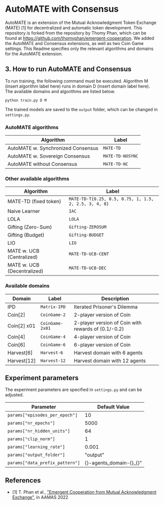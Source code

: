 # AutoMATE with Consensus

AutoMATE is an extension of the Mutual Acknowledgment Token Exchange (MATE) [1] for decentralized and automatic token development. This repository is forked from the repository by Thomy Phan, which can be found at https://github.com/thomyphan/emergent-cooperation. We added the AutoMATE and Consensus extensions, as well as two Coin Game settings. This Readme specifies only the relevant algorithms and domains for the AutoMATE extension. 

## 3. How to run AutoMATE and Consensus

To run training, the following command must be executed. Algorithm M (insert algorithm label here) runs in domain D (insert domain label here). The available domains and algorithms are listed below.

`python train.py D M`

The trained models are saved to the `output` folder, which can be changed in `settings.py`.

### AutoMATE algorithms
| Algorithm       | Label                  |
|-----------------|------------------------|
| AutoMATE w. Synchronized Consensus       | `MATE-TD`                   |
| AutoMATE w. Sovereign Consensus                | `MATE-TD-NOSYNC`       |
| AutoMATE without Consensus  | `MATE-TD-NC`       |


### Other available algorithms


| Algorithm       | Label                  |
|-----------------|------------------------|
| MATE-TD (fixed token)        | `MATE-TD-T{0.25, 0.5, 0.75, 1, 1.5, 2, 2.5, 3, 4, 8}`       |
| Naive Learner      | `IAC`                   |
| LOLA                | `LOLA`       |
| Gifting (Zero-Sum) | `Gifting-ZEROSUM`       |
| Gifting (Budget)   | `Gifting-BUDGET`       |
| LIO                | `LIO`       |
| MATE w. UCB (Centralized)    | `MATE-TD-UCB-CENT`       |
| MATE w. UCB (Decentralized)    | `MATE-TD-UCB-DEC`       |


### Available domains

| Domain   		| Label            | Description                                                       |
|---------------|------------------|-------------------------------------------------------------------|
| IPD           | `Matrix-IPD`     | Iterated Prisoner's Dilemma                 					   |
| Coin[2]       | `CoinGame-2`     | 2-player version of Coin                   					   |
| Coin[2] x01   | `CoinGame-2x01`   | 2-player version of Coin with rewards of (0.1/-0.2)                   					   |
| Coin[4]       | `CoinGame-4`     | 4-player version of Coin                   					   |
| Coin[6]       | `CoinGame-6`     | 6-player version of Coin                   					   |
| Harvest[6]    | `Harvest-6`      | Harvest domain with 6 agents 				                       |
| Harvest[12]    | `Harvest-12`      | Harvest domain with 12 agents 				                       |



## Experiment parameters

The experiment parameters are specified in `settings.py` and can be adjusted.  

| Parameter   		| Default Value    |
|---------------|------------------|
|`params["episodes_per_epoch"]` |  10  |
|`params["nr_epochs"]` |  5000  |
|`params["nr_hidden_units"]` |  64  |
|`params["clip_norm"]` |  1  |
|`params["learning_rate"]` |  0.001  |
|`params["output_folder"]` |  "output"  |
|`params["data_prefix_pattern"]` |  {}-agents_domain-{}_{}"  |


## References

- [1] T. Phan et al., ["Emergent Cooperation from Mutual Acknowledgment Exchange"](https://ifaamas.org/Proceedings/aamas2022/pdfs/p1047.pdf), in AAMAS 2022
